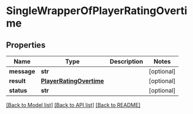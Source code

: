 # SingleWrapperOfPlayerRatingOvertime

## Properties
Name | Type | Description | Notes
------------ | ------------- | ------------- | -------------
**message** | **str** |  | [optional] 
**result** | [**PlayerRatingOvertime**](PlayerRatingOvertime.md) |  | [optional] 
**status** | **str** |  | [optional] 

[[Back to Model list]](../README.md#documentation-for-models) [[Back to API list]](../README.md#documentation-for-api-endpoints) [[Back to README]](../README.md)

